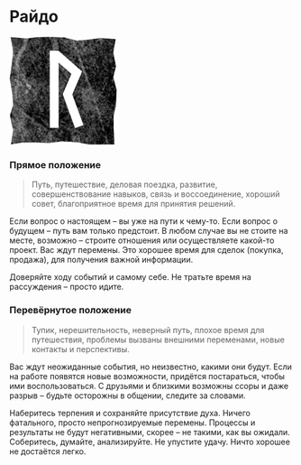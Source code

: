 # Райдо

![Руна Райдо](image/05_raido.png)

### Прямое положение

>Путь, путешествие, деловая поездка, развитие, совершенствование навыков, связь и воссоединение, хороший совет, благоприятное время для принятия решений.

Если вопрос о настоящем – вы уже на пути к чему-то. Если вопрос о будущем – путь вам только предстоит. В любом случае вы не стоите на месте, возможно – строите отношения или осуществляете какой-то проект. Вас ждут перемены. Это хорошее время для сделок (покупка, продажа), для получения важной информации.

Доверяйте ходу событий и самому себе. Не тратьте время на рассуждения – просто идите.

### Перевёрнутое положение

>Тупик, нерешительность, неверный путь, плохое время для путешествия, проблемы вызваны внешними переменами, новые контакты и перспективы.

Вас ждут неожиданные события, но неизвестно, какими они будут. Если на работе появятся новые возможности, придётся постараться, чтобы ими воспользоваться. С друзьями и близкими возможны ссоры и даже разрыв – будьте осторожны в общении, следите за словами.

Наберитесь терпения и сохраняйте присутствие духа. Ничего фатального, просто непрогнозируемые перемены. Процессы и результаты не будут негативными, скорее – не такими, как вы ожидали. Соберитесь, думайте, анализируйте. Не упустите удачу. Ничто хорошее не достаётся легко.